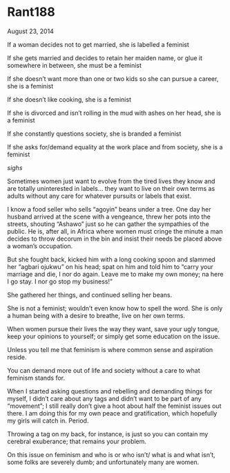# Rant188


August 23, 2014

If a woman decides not to get married, she is labelled a feminist

If she gets married and decides to retain her maiden name, or glue it somewhere in between, she must be a feminist

If she doesn’t want more than one or two kids so she can pursue a career, she is a feminist

If she doesn’t like cooking, she is a feminist

If she is divorced and isn’t rolling in the mud with ashes on her head, she is a feminist

If she constantly questions society, she is branded a feminist

If she asks for/demand equality at the work place and from society, she is a feminist

*sighs*

Sometimes women just want to evolve from the tired lives they know and are totally uninterested in labels… they want to live on their own terms as adults without any care for whatever pursuits or labels that exist.

I know a food seller who sells “agoyin” beans under a tree. One day her husband arrived at the scene with a vengeance, threw her pots into the streets, shouting “Ashawo” just so he can gather the sympathies of the public. He is, after all, in Africa where women must cringe the minute a man decides to throw decorum in the bin and insist their needs be placed above a woman’s occupation.

But she fought back, kicked him with a long cooking spoon and slammed her “agbari ojukwu” on his head; spat on him and told him to “carry your marriage and die, I nor do again. Leave me to make my own money; na here I go stay. I nor go stop my business!”

She gathered her things, and continued selling her beans.

She is not a feminist; wouldn’t even know how to spell the word. She is only a human being with a desire to breathe, live on her own terms.

When women pursue their lives the way they want, save your ugly tongue, keep your opinions to yourself; or simply get some education on the issue. 

Unless you tell me that feminism is where common sense and aspiration reside.

You can demand more out of life and society without a care to what feminism stands for.

When I started asking questions and rebelling and demanding things for myself, I didn’t care about any tags and didn’t want to be part of any “movement”; I still really don’t give a hoot about half the feminist issues out there. I am doing this for my own peace and gratification, which hopefully my girls will catch in. Period. 

Throwing a tag on my back, for instance, is just so you can contain my cerebral exuberance; that remains your problem.

On this issue on feminism and who is or who isn’t/ what is and what isn’t, some folks are severely dumb; and unfortunately many are women.